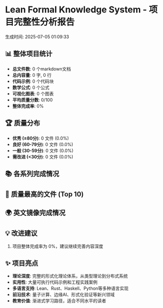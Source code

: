 # Lean Formal Knowledge System - 项目完整性分析报告
生成时间: 2025-07-05 01:09:33

## 📊 整体项目统计
- **总文件数**: 0 个markdown文档
- **总内容量**: 0 字, 0 行
- **代码示例**: 0 个代码块
- **数学公式**: 0 个公式
- **可视化图表**: 0 个图表
- **平均质量分数**: 0/100
- **整体完成率**: 0%

## 🏆 质量分布
- **优秀 (≥80分)**: 0 文件 (0.0%)
- **良好 (60-79分)**: 0 文件 (0.0%)
- **一般 (30-59分)**: 0 文件 (0.0%)
- **需改进 (<30分)**: 0 文件 (0.0%)

## 📚 各系列完成情况
## 🌟 质量最高的文件 (Top 10)

## 🌍 英文镜像完成情况

## 💡 改进建议
1. 项目整体完成率为 0%，建议继续完善内容深度

## ✨ 项目亮点
- **理论深度**: 完整的形式化理论体系，从类型理论到分布式系统
- **实用性**: 大量可执行代码示例和工程实践案例
- **多语言支持**: Lean、Rust、Haskell、Python等多种语言实现
- **前沿技术**: 量子计算、边缘AI、形式化验证等新兴领域
- **教育价值**: 渐进式学习路径，适合不同水平的读者